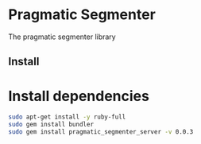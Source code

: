  # Pragmatic Segmenter

The pragmatic segmenter library 
 
## Install 
 
# Install dependencies
 
```bash
sudo apt-get install -y ruby-full
sudo gem install bundler
sudo gem install pragmatic_segmenter_server -v 0.0.3
``` 
